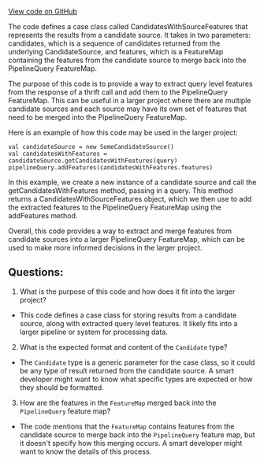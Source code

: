 [View code on GitHub](https://github.com/misbahsy/the-algorithm/product-mixer/core/src/main/scala/com/twitter/product_mixer/core/functional_component/candidate_source/CandidatesWithSourceFeatures.scala)

The code defines a case class called CandidatesWithSourceFeatures that represents the results from a candidate source. It takes in two parameters: candidates, which is a sequence of candidates returned from the underlying CandidateSource, and features, which is a FeatureMap containing the features from the candidate source to merge back into the PipelineQuery FeatureMap.

The purpose of this code is to provide a way to extract query level features from the response of a thrift call and add them to the PipelineQuery FeatureMap. This can be useful in a larger project where there are multiple candidate sources and each source may have its own set of features that need to be merged into the PipelineQuery FeatureMap.

Here is an example of how this code may be used in the larger project:

```
val candidateSource = new SomeCandidateSource()
val candidatesWithFeatures = candidateSource.getCandidatesWithFeatures(query)
pipelineQuery.addFeatures(candidatesWithFeatures.features)
```

In this example, we create a new instance of a candidate source and call the getCandidatesWithFeatures method, passing in a query. This method returns a CandidatesWithSourceFeatures object, which we then use to add the extracted features to the PipelineQuery FeatureMap using the addFeatures method.

Overall, this code provides a way to extract and merge features from candidate sources into a larger PipelineQuery FeatureMap, which can be used to make more informed decisions in the larger project.
## Questions: 
 1. What is the purpose of this code and how does it fit into the larger project?
- This code defines a case class for storing results from a candidate source, along with extracted query level features. It likely fits into a larger pipeline or system for processing data.

2. What is the expected format and content of the `Candidate` type?
- The `Candidate` type is a generic parameter for the case class, so it could be any type of result returned from the candidate source. A smart developer might want to know what specific types are expected or how they should be formatted.

3. How are the features in the `FeatureMap` merged back into the `PipelineQuery` feature map?
- The code mentions that the `FeatureMap` contains features from the candidate source to merge back into the `PipelineQuery` feature map, but it doesn't specify how this merging occurs. A smart developer might want to know the details of this process.
